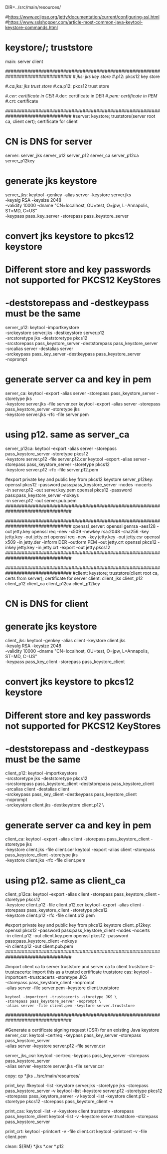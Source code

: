 DIR=../src/main/resources/

#https://www.eclipse.org/jetty/documentation/current/configuring-ssl.html
#https://www.sslshopper.com/article-most-common-java-keytool-keystore-commands.html
# keystore/; truststore
main: server client

################################################################################
#*.jks: jks key store
#*.p12: pkcs12 key store

#*.ca.jks: jks trust store
#*.ca.p12: pkcs12 trust store

#*.cer: certificate in CER
#*.der: certificate in DER
#*.pem: certificate in PEM
#*.crt: certificate

################################################################################
#server: keystore; truststore(server root ca, client cert); certificate for client
# CN is DNS for server
server: server_jks server_p12 server_p12 server_ca server_p12ca server_p12key

# generate jks keystore
server_jks:
	keytool -genkey -alias server -keystore server.jks \
	-keyalg RSA -keysize 2048 \
	-validity 10000 -dname "CN=localhost, OU=test, O=jpw, L=Annapolis, ST=MD, C=US" \
	-keypass pass_key_server -storepass pass_keystore_server

# convert jks keystore to pkcs12 keystore
# Different store and key passwords not supported for PKCS12 KeyStores
# -deststorepass and -destkeypass must be the same
server_p12: 
	keytool -importkeystore \
	-srckeystore server.jks -destkeystore server.p12 \
	-srcstoretype jks -deststoretype pkcs12 \
	-srcstorepass pass_keystore_server  -deststorepass pass_keystore_server \
	-srcalias server -destalias server \
	-srckeypass pass_key_server -destkeypass pass_keystore_server \
	-noprompt
	 
# generate server ca and key in pem 
server_ca:
	keytool -export -alias server -storepass pass_keystore_server -storetype jks \
	-keystore server.jks -file server.cer 
	keytool -export -alias server -storepass pass_keystore_server -storetype jks \
	-keystore server.jks -rfc -file server.pem  

# using p12. same as server_ca
server_p12ca:
	keytool -export -alias server -storepass pass_keystore_server -storetype pkcs12 \
	-keystore server.p12 -file server.p12.cer 
	keytool -export -alias server -storepass pass_keystore_server -storetype pkcs12 \
	-keystore server.p12 -rfc -file server.p12.pem 

#export private key and public key from pkcs12 keystore
server_p12key:
	openssl pkcs12 -password pass:pass_keystore_server -nodes -nocerts \
	-in server.p12 -out server.key.pem 
	openssl pkcs12 -password pass:pass_keystore_server -nokeys \
	-in server.p12 -out server.pub.pem 
################################################################################

################################################################################
openssl_server:
	openssl genrsa -aes128 -out jetty.key
	openssl req -new -x509 -newkey rsa:2048 -sha256 -key jetty.key -out jetty.crt
	openssl req -new -key jetty.key -out jetty.csr
	openssl x509 -in jetty.der -inform DER -outform PEM -out jetty.crt
	openssl pkcs12 -inkey jetty.key -in jetty.crt -export -out jetty.pkcs12
################################################################################

################################################################################
#client: keystore; truststore(client root ca, certs from server); certificate for server
client: client_jks client_p12 client_p12 client_ca client_p12ca client_p12key

# CN is DNS for client
# generate jks keystore
client_jks:
	keytool -genkey -alias client -keystore client.jks \
	-keyalg RSA -keysize 2048 \
	-validity 10000 -dname "CN=localhost, OU=test, O=jpw, L=Annapolis, ST=MD, C=US" \
	-keypass pass_key_client -storepass pass_keystore_client

# convert jks keystore to pkcs12 keystore
# Different store and key passwords not supported for PKCS12 KeyStores
# -deststorepass and -destkeypass must be the same
client_p12: 
	keytool -importkeystore \
	-srcstoretype jks -deststoretype pkcs12 \
	-srcstorepass pass_keystore_client  -deststorepass pass_keystore_client \
	-srcalias client -destalias client \
	-srckeypass pass_key_client -destkeypass pass_keystore_client \
	-noprompt \
	-srckeystore client.jks -destkeystore client.p12 \
	 
# generate server ca and key in pem 
client_ca:
	keytool -export -alias client -storepass pass_keystore_client -storetype jks \
	-keystore client.jks -file client.cer 
	keytool -export -alias client -storepass pass_keystore_client -storetype jks \
	-keystore client.jks -rfc -file client.pem  

# using p12. same as client_ca
client_p12ca:
	keytool -export -alias client -storepass pass_keystore_client -storetype pkcs12 \
	-keystore client.p12 -file client.p12.cer 
	keytool -export -alias client -storepass pass_keystore_client -storetype pkcs12 \
	-keystore client.p12 -rfc -file client.p12.pem 

#export private key and public key from pkcs12 keystore
client_p12key:
	openssl pkcs12 -password pass:pass_keystore_client -nodes -nocerts \
	-in client.p12 -out client.key.pem 
	openssl pkcs12 -password pass:pass_keystore_client -nokeys \
	-in client.p12 -out client.pub.pem 
################################################################################

#import client ca to server truststore and server ca to client truststore
#–trustcacerts: import this as a trusted certificate 
truststore cas:
	keytool -importcert -trustcacerts -storetype JKS \
	-storepass pass_keystore_client -noprompt \
	-alias server -file server.pem -keystore client.truststore 

	keytool -importcert -trustcacerts -storetype JKS \
	-storepass pass_keystore_server -noprompt \
	-alias server -file client.pem -keystore server.truststore 

################################################################################

#Generate a certificate signing request (CSR) for an existing Java keystore
server_csr:
	keytool -certreq -keypass pass_key_server -storepass pass_keystore_server \
	-alias server -keystore server.p12 -file server.csr

server_jks_csr:
	keytool -certreq -keypass pass_key_server -storepass pass_keystore_server \
	-alias server -keystore server.jks -file server.csr



copy:
	cp *.jks ../src/main/resources/

print_key:
	#keytool -list -keystore server.jks -storetype jks -storepass pass_keystore_server -v
	keytool -list -keystore server.p12 -storetype pkcs12 -storepass pass_keystore_server -v
	keytool -list -keystore client.p12 -storetype pkcs12 -storepass pass_keystore_client -v

print_cas:
	keytool -list -v -keystore client.truststore -storepass pass_keystore_client
	keytool -list -v -keystore server.truststore -storepass pass_keystore_server

print_crt:
	keytool -printcert -v -file client.crt
	keytool -printcert -v -file client.pem
	
clean:
	${RM} *.jks *.cer *.p12	
